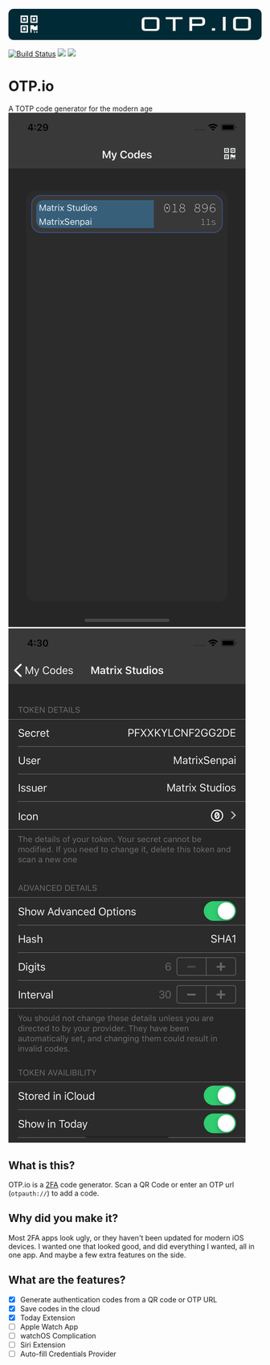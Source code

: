 ![](./assets/gh-banner.png)

[![Build Status](https://travis-ci.com/MatrixSenpai/OTPio.svg?branch=master)](https://travis-ci.com/MatrixSenpai/OTPio)
![](https://img.shields.io/badge/swift-4-002B36.svg)
![](https://img.shields.io/badge/Compatible-iOS%2C%20WatchOS-yellow.svg)

# OTP.io
A TOTP code generator for the modern age
![](./assets/01CodeView.png)
![](./assets/02CodeDetail.png)

## What is this?
OTP.io is a [2FA](https://authy.com/what-is-2fa/) code generator. Scan a QR Code or enter an OTP url (`otpauth://`) to add a code.

## Why did you make it?
Most 2FA apps look ugly, or they haven't been updated for modern iOS devices. I wanted one that looked good, and did everything I wanted, all in one app. 
And maybe a few extra features on the side.

## What are the features?
- [x] Generate authentication codes from a QR code or OTP URL
- [x] Save codes in the cloud
- [x] Today Extension
- [ ] Apple Watch App
- [ ] watchOS Complication
- [ ] Siri Extension
- [ ] Auto-fill Credentials Provider
